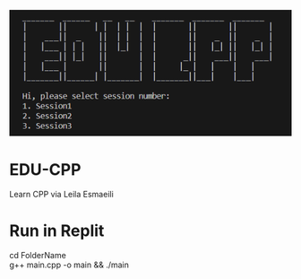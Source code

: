 ![image](https://raw.githubusercontent.com/ahspace7/EDU-CPP/main/object-storage/pic.PNG)

# EDU-CPP
Learn CPP via Leila Esmaeili
# Run in Replit
cd FolderName <br>
g++ main.cpp -o main && ./main
